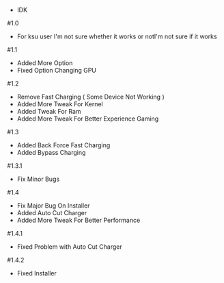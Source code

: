 - IDK

#1.0
- For ksu user I'm not sure whether it works or notI'm not sure if it works  

#1.1
- Added More Option
- Fixed Option Changing GPU

#1.2
- Remove Fast Charging ( Some Device Not Working )
- Added More Tweak For Kernel
- Added Tweak For Ram
- Added More Tweak For Better Experience Gaming

#1.3
- Added Back Force Fast Charging
- Added Bypass Charging 

#1.3.1
- Fix Minor Bugs

#1.4
- Fix Major Bug On Installer
- Added Auto Cut Charger
- Added More Tweak For Better Performance

#1.4.1
- Fixed Problem with Auto Cut Charger 

#1.4.2
- Fixed Installer
